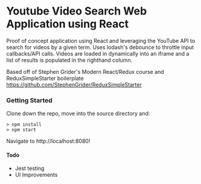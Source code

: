 # Youtube Video Search Web Application using React
Proof of concept application using React and leveraging the YouTube API to search for videos by a given term. Uses lodash's debounce to throttle input callbacks/API calls. Videos are loaded in dynamically into an iframe and a list of results is populated in the righthand column.

Based off of Stephen Grider's Modern React/Redux course and ReduxSimpleStarter boilerplate https://github.com/StephenGrider/ReduxSimpleStarter

### Getting Started

Clone down the repo, move into the source directory and:
```
> npm install
> npm start
```
Navigate to http://localhost:8080!

#### Todo
- Jest testing
- UI Improvements
